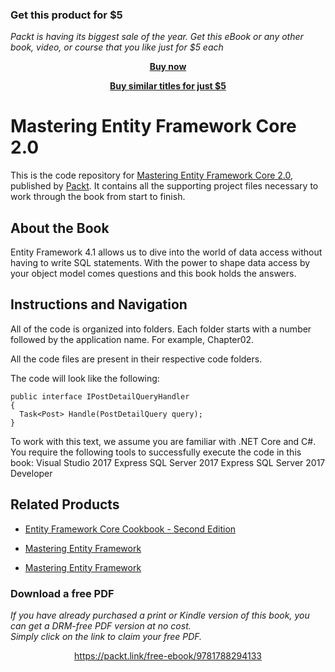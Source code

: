 
### Get this product for $5

<i>Packt is having its biggest sale of the year. Get this eBook or any other book, video, or course that you like just for $5 each</i>


<b><p align='center'>[Buy now](https://packt.link/9781788294133)</p></b>


<b><p align='center'>[Buy similar titles for just $5](https://subscription.packtpub.com/search)</p></b>


# Mastering Entity Framework Core 2.0
This is the code repository for [Mastering Entity Framework Core 2.0](https://www.packtpub.com/application-development/mastering-entity-framework-core-20?utm_source=github&utm_medium=repository&utm_campaign=9781788294133), published by [Packt](https://www.packtpub.com/?utm_source=github). It contains all the supporting project files necessary to work through the book from start to finish.
## About the Book
Entity Framework 4.1 allows us to dive into the world of data access without having to write SQL statements. With the power to shape data access by your object model comes questions and this book holds the answers.
## Instructions and Navigation
All of the code is organized into folders. Each folder starts with a number followed by the application name. For example, Chapter02.

All the code files are present in their respective code folders.

The code will look like the following:
```
public interface IPostDetailQueryHandler
{
  Task<Post> Handle(PostDetailQuery query);
}
```

To work with this text, we assume you are familiar with .NET Core and C#. You require the following tools to successfully execute the code in this book:
Visual Studio 2017 Express
SQL Server 2017 Express
SQL Server 2017 Developer

## Related Products
* [Entity Framework Core Cookbook - Second Edition](https://www.packtpub.com/application-development/entity-framework-core-cookbook-second-edition?utm_source=github&utm_medium=repository&utm_campaign=9781785883309)

* [Mastering Entity Framework](https://www.packtpub.com/application-development/mastering-entity-framework?utm_source=github&utm_medium=repository&utm_campaign=9781784391003)

* [Mastering Entity Framework](https://www.packtpub.com/application-development/entity-framework-41-expert’s-cookbook?utm_source=github&utm_medium=repository&utm_campaign=9781849684460)

### Download a free PDF

 <i>If you have already purchased a print or Kindle version of this book, you can get a DRM-free PDF version at no cost.<br>Simply click on the link to claim your free PDF.</i>
<p align="center"> <a href="https://packt.link/free-ebook/9781788294133">https://packt.link/free-ebook/9781788294133 </a> </p>